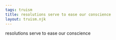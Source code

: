 ```yaml
---
tags: truism
title: resolutions serve to ease our conscience
layout: truism.njk
---
```


resolutions serve to ease our conscience